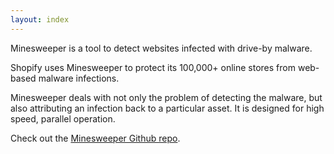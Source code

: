 ```yaml
---
layout: index
---
```


Minesweeper is a tool to detect websites infected with drive-by malware.

Shopify uses Minesweeper to protect its 100,000+ online stores from web-based malware infections.

Minesweeper deals with not only the problem of detecting the malware, but also attributing an infection back to a particular asset. It is designed for high speed, parallel operation.

Check out the [Minesweeper Github repo](https://github.com/Shopify/minesweeper).
